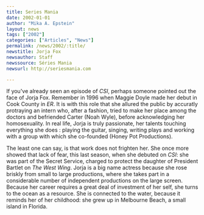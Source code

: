 ```yaml
---
title: Series Mania
date: 2002-01-01
author: "Mika A. Epstein"
layout: news
tags: ["2002"]
categories: ["Articles", "News"]
permalink: /news/2002/:title/
newstitle: Jorja Fox
newsauthor: Staff
newssource: Séries Mania
newsurl: http://seriesmania.com

---
```


If you've already seen an episode of *CSI*, perhaps someone pointed out the face of Jorja Fox. Remember in 1996 when Maggie Doyle made her debut in Cook County in *ER*. It is with this role that she allured the public by accuratly protraying an intern who, after a fashion, tried to make her place among the doctors and befriended Carter (Noah Wyle), before acknowledging her homosexuality. In real life, Jorja is truly passionate, her talents touching everything she does : playing the guitar, singing, writing plays and working with a group with which she co-founded (Honey Pot Productions).

The least one can say, is that work does not frighten her. She once more showed that lack of fear, this last season, when she debuted on *CSI*: she was part of the Secret Service, charged to protect the daughter of President Bartlet on *The West Wing*. Jorja is a big name actress because she rose briskly from small to large productions, where she takes part in a considerable number of independent productions on the large screen. Because her career requires a great deal of investment of her self, she turns to the ocean as a resource. She is connected to the water, because it reminds her of her childhood: she grew up in Melbourne Beach, a small island in Florida.

